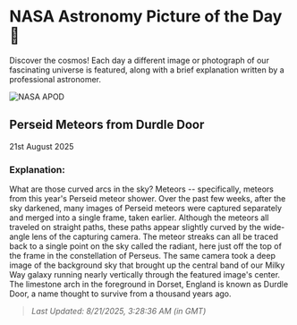 
  # NASA Astronomy Picture of the Day 🌌

  Discover the cosmos! Each day a different image or photograph of our fascinating universe is featured, along with a brief explanation written by a professional astronomer.

![NASA APOD](https://apod.nasa.gov/apod/image/2508/PerseidsDurdleDoor_Dury_3963.jpg)

## Perseid Meteors from Durdle Door

21st August 2025

### Explanation: 

What are those curved arcs in the sky? Meteors -- specifically, meteors from this year's Perseid meteor shower.  Over the past few weeks, after the sky darkened, many images of Perseid meteors were captured separately and merged into a single frame, taken earlier.  Although the meteors all traveled on straight paths, these paths appear slightly curved by the wide-angle lens of the capturing camera.  The meteor streaks can all be traced back to a single point on the sky called the radiant, here just off the top of the frame in the constellation of Perseus. The same camera took a deep image of the background sky that brought up the central band of our Milky Way galaxy running nearly vertically through the featured image's center. The limestone arch in the foreground in Dorset, England is known as Durdle Door, a name thought to survive from a thousand years ago.

> _Last Updated: 8/21/2025, 3:28:36 AM (in GMT)_
